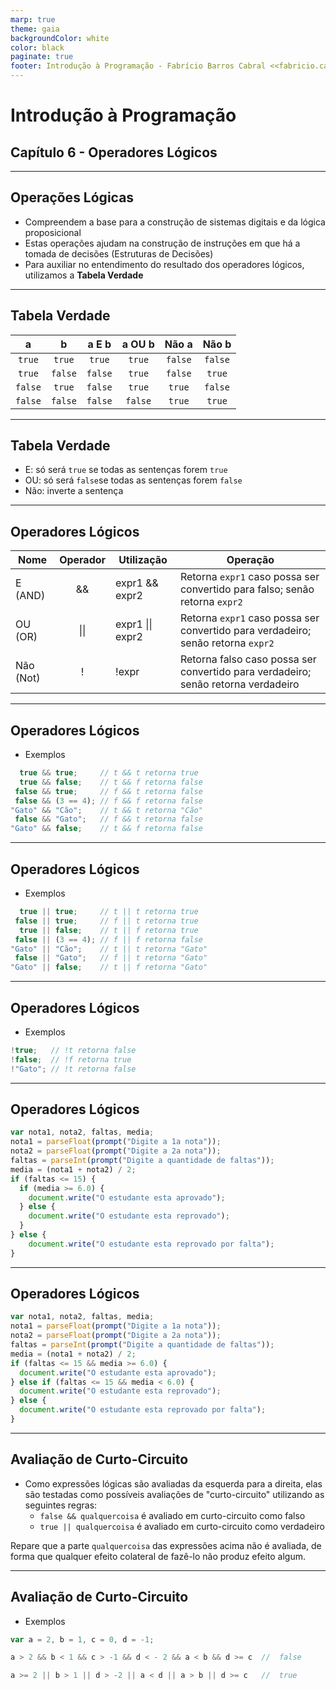 ```yaml
---
marp: true
theme: gaia
backgroundColor: white
color: black
paginate: true
footer: Introdução à Programação - Fabrício Barros Cabral <<fabricio.cabral@ead.ifpe.edu.br>>
---
```

<style>
img[alt~="center"] {
    display: block;
    margin: 0 auto;
}
</style>

<!-- _paginate: false -->
# **Introdução à Programação**

## Capítulo 6 - Operadores Lógicos

---

## Operações Lógicas

- Compreendem a base para a construção de sistemas digitais e da lógica proposicional
- Estas operações ajudam na construção de instruções em que há a tomada de decisões (Estruturas de Decisões)
- Para auxiliar no entendimento do resultado dos operadores lógicos, utilizamos a **Tabela Verdade**

---

## Tabela Verdade

|    a    |     b    |  a E b  |   a OU b  |  Não a  |  Não b  |
|:-------:|:--------:|:-------:|:---------:|:-------:|:-------:|
| `true`  |  `true`  | `true`  | `true`    | `false` | `false` |
| `true`  |  `false` | `false` | `true`    | `false` | `true`  |
| `false` |  `true`  | `false` | `true`    | `true`  | `false` |
| `false` |  `false` | `false` | `false`   | `true`  | `true`  |

---

## Tabela Verdade

- E: só será `true` se todas as sentenças forem `true`
- OU: só será `false`se todas as sentenças forem `false`
- Não: inverte a sentença

---

## Operadores Lógicos

| Nome      | Operador | Utilização       | Operação                                                                          |
|-----------|:--------:|------------------|-----------------------------------------------------------------------------------|
| E (AND)   |    &&    | expr1 && expr2   | Retorna `expr1` caso possa ser convertido para falso; senão retorna `expr2`       |
| OU (OR)   |    \|\|  | expr1 \|\| expr2 | Retorna `expr1` caso possa ser convertido para verdadeiro; senão retorna `expr2`  |
| Não (Not) |     !    | !expr            | Retorna falso caso possa ser convertido para verdadeiro; senão retorna verdadeiro |

---

## Operadores Lógicos

- Exemplos
  
```javascript
  true && true;     // t && t retorna true
  true && false;    // t && f retorna false
 false && true;     // f && t retorna false
 false && (3 == 4); // f && f retorna false
"Gato" && "Cão";    // t && t retorna "Cão"
 false && "Gato";   // f && t retorna false
"Gato" && false;    // t && f retorna false
```

---

## Operadores Lógicos

- Exemplos
  
```javascript
  true || true;     // t || t retorna true
 false || true;     // f || t retorna true
  true || false;    // t || f retorna true
 false || (3 == 4); // f || f retorna false
"Gato" || "Cão";    // t || t retorna "Gato"
 false || "Gato";   // f || t retorna "Gato"
"Gato" || false;    // t || f retorna "Gato"
```

---

## Operadores Lógicos

- Exemplos

```javascript
!true;   // !t retorna false
!false;  // !f retorna true
!"Gato"; // !t retorna false
```

---

## Operadores Lógicos

```javascript
var nota1, nota2, faltas, media;
nota1 = parseFloat(prompt("Digite a 1a nota"));
nota2 = parseFloat(prompt("Digite a 2a nota"));
faltas = parseInt(prompt("Digite a quantidade de faltas"));
media = (nota1 + nota2) / 2;
if (faltas <= 15) {
  if (media >= 6.0) {
    document.write("O estudante esta aprovado");
  } else {
    document.write("O estudante esta reprovado");
  }
} else {
    document.write("O estudante esta reprovado por falta");
}
```

---

## Operadores Lógicos

```javascript
var nota1, nota2, faltas, media;
nota1 = parseFloat(prompt("Digite a 1a nota"));
nota2 = parseFloat(prompt("Digite a 2a nota"));
faltas = parseInt(prompt("Digite a quantidade de faltas"));
media = (nota1 + nota2) / 2;
if (faltas <= 15 && media >= 6.0) {
  document.write("O estudante esta aprovado");
} else if (faltas <= 15 && media < 6.0) {
  document.write("O estudante esta reprovado");
} else {
  document.write("O estudante esta reprovado por falta");
}
```

---

## Avaliação de Curto-Circuito

- Como expressões lógicas são avaliadas da esquerda para a direita, elas são testadas como possíveis avaliações de "curto-circuito" utilizando as seguintes regras:
  - `false && qualquercoisa` é avaliado em curto-circuito como falso
  - `true || qualquercoisa` é avaliado em curto-circuito como verdadeiro

Repare que a parte `qualquercoisa` das expressões acima não é avaliada, de forma que qualquer efeito colateral de fazê-lo não produz efeito algum.

---

## Avaliação de Curto-Circuito

- Exemplos

```javascript
var a = 2, b = 1, c = 0, d = -1;

a > 2 && b < 1 && c > -1 && d < - 2 && a < b && d >= c  //  false

a >= 2 || b > 1 || d > -2 || a < d || a > b || d >= c   //  true
```